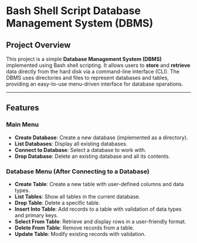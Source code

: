 # Bash Shell Script Database Management System (DBMS)

## Project Overview
This project is a simple **Database Management System (DBMS)** implemented using Bash shell scripting. It allows users to **store** and **retrieve** data directly from the hard disk via a command-line interface (CLI). The DBMS uses directories and files to represent databases and tables, providing an easy-to-use menu-driven interface for database operations.

---

## Features

### Main Menu
- **Create Database**: Create a new database (implemented as a directory).
- **List Databases**: Display all existing databases.
- **Connect to Database**: Select a database to work with.
- **Drop Database**: Delete an existing database and all its contents.

### Database Menu (After Connecting to a Database)
- **Create Table**: Create a new table with user-defined columns and data types.
- **List Tables**: Show all tables in the current database.
- **Drop Table**: Delete a specific table.
- **Insert Into Table**: Add records to a table with validation of data types and primary keys.
- **Select From Table**: Retrieve and display rows in a user-friendly format.
- **Delete From Table**: Remove records from a table.
- **Update Table**: Modify existing records with validation.

